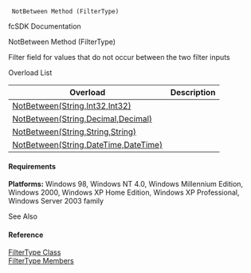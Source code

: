 ﻿     NotBetween Method (FilterType)                                                   

fcSDK Documentation

NotBetween Method (FilterType)

Filter field for values that do not occur between the two filter inputs

Overload List

| Overload | Description |
| --- | --- |
| [NotBetween(String,Int32,Int32)](fcSDK~FChoice.Foundation.Filters.FilterType~NotBetween(String,Int32,Int32).md) |   |
| [NotBetween(String,Decimal,Decimal)](fcSDK~FChoice.Foundation.Filters.FilterType~NotBetween(String,Decimal,Decimal).md) |   |
| [NotBetween(String,String,String)](fcSDK~FChoice.Foundation.Filters.FilterType~NotBetween(String,String,String).md) |   |
| [NotBetween(String,DateTime,DateTime)](fcSDK~FChoice.Foundation.Filters.FilterType~NotBetween(String,DateTime,DateTime).md) |   |

#### Requirements

**Platforms:** Windows 98, Windows NT 4.0, Windows Millennium Edition, Windows 2000, Windows XP Home Edition, Windows XP Professional, Windows Server 2003 family

See Also

#### Reference

[FilterType Class](fcSDK~FChoice.Foundation.Filters.FilterType.md)  
[FilterType Members](fcSDK~FChoice.Foundation.Filters.FilterType_members.md)